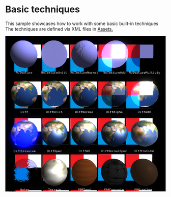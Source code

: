 Basic techniques
=======

This sample showcases how to work with some basic built-in techniques
The techniques are defined via XML files in [Assets.](https://github.com/xamarin/urho-samples/tree/master/FeatureSamples/Assets/Data/Sample43)

![Screenshot](Screenshots/Screenshot2.png)
